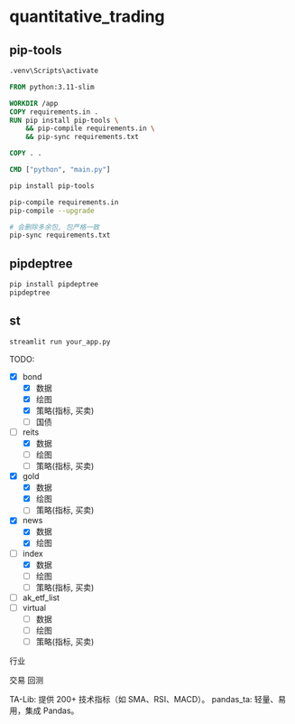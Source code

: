 # quantitative_trading

## pip-tools

```cmd
.venv\Scripts\activate
```


```dockerfile
FROM python:3.11-slim

WORKDIR /app
COPY requirements.in .
RUN pip install pip-tools \
    && pip-compile requirements.in \
    && pip-sync requirements.txt

COPY . .

CMD ["python", "main.py"]

```



```bash
pip install pip-tools

pip-compile requirements.in
pip-compile --upgrade

# 会删除多余包, 包严格一致
pip-sync requirements.txt


```

## pipdeptree

```bash
pip install pipdeptree
pipdeptree
```



## st
```bash
streamlit run your_app.py

```

TODO:

- [x] bond
  - [x] 数据
  - [x] 绘图
  - [x] 策略(指标, 买卖)
  - [ ] 国债
- [ ] reits
  - [x] 数据
  - [ ] 绘图
  - [ ] 策略(指标, 买卖)
- [x] gold
  - [x] 数据
  - [x] 绘图
  - [ ] 策略(指标, 买卖)
- [x] news
  - [x] 数据
  - [x] 绘图
- [ ] index
  - [x] 数据
  - [ ] 绘图
  - [ ] 策略(指标, 买卖)
- [ ] ak_etf_list
- [ ] virtual
  - [ ] 数据
  - [ ] 绘图
  - [ ] 策略(指标, 买卖)

行业

交易
回测



TA-Lib: 提供 200+ 技术指标（如 SMA、RSI、MACD）。
pandas_ta: 轻量、易用，集成 Pandas。

